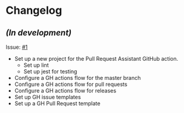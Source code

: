 Changelog
=========

## *(In development)*

Issue: [#1](https://github.com/maximbircu/pull-request-assistant/issues/1)
- Set up a new project for the Pull Request Assistant GitHub action.
  - Set up lint
  - Set up jest for testing
- Configure a GH actions flow for the master branch
- Configure a GH actions flow for pull requests
- Configure a GH actions flow for releases
- Set up GH issue templates
- Set up a GH Pull Request template
